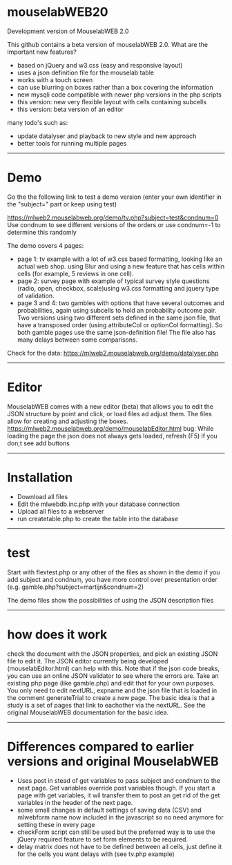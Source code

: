 # mouselabWEB20
Development version of MouselabWEB 2.0

This github contains a beta version of mouselabWEB 2.0. What are the important new features?
- based on jQuery and w3.css (easy and responsive layout)
- uses a json definition file for the mouselab table
- works with a touch screen 
- can use blurring on boxes rather than a box covering the information
- new mysqli code compatible with newer php versions in the php scripts
- this version: new very flexible layout with cells containing subcells
- this version: beta version of an editor 

many todo's such as:
- update datalyser and playback to new style and new approach
- better tools for running multiple pages

------------------
# Demo 
Go the the following link to test a demo version (enter your own identifier in the "subject=" part or keep using test)

https://mlweb2.mouselabweb.org/demo/tv.php?subject=test&condnum=0
Use condnum to see different versions of the orders or use condnum=-1 to determine this randomly

The demo covers 4 pages:
- page 1: tv example with a lot of w3.css based formatting, looking like an actual web shop. using Blur and using a new feature that has cells within cells (for example, 5 reviews in one cell).
- page 2: survey page with example of typical survey style questions  (radio, open, checkbox, scale)using w3.css formatting and jquery type of validation. 
- page 3 and 4: two gambles with options that have several outcomes and probabilities, again using subcells to hold an probability outcome pair. Two versions using two different sets defined in the same json file, that have a transposed order (using attributeCol or optionCol formatting). So both gamble pages use the same json-definition file! The file also has many delays between some comparisons.

Check for the data:
https://mlweb2.mouselabweb.org/demo/datalyser.php

------------------
# Editor

MouselabWEB comes with a new editor (beta) that allows you to edit the JSON structure by point and click, 
or load files ad adjust them. The files allow for creating and adjusting the boxes. 
https://mlweb2.mouselabweb.org/demo/mouselabEditor.html
bug: While loading the page the json does not always gets loaded, refresh (F5) if you don;t see add buttons

------------------
# Installation
- Download all files
- Edit the mlwebdb.inc.php with your database connection  
- Upload all files to a webserver
- run createtable.php to create the table into the database

-----------------
# test
Start with flextest.php or any other of the files as shown in the demo
if you add subject and condnum, you have more control over presentation order
(e.g. gamble.php?subject=martijn&condnum=2)

The demo files show the possibilities of using the JSON description files

------------------
# how does it work
check the document with the JSON properties, and pick an existing JSON file to edit it. The JSON editor currently being developed (mouselabEditor.html) can help with this. Note that if the json code breaks, you can use an online JSON validator to see where the errors are. 
Take an existing php page (like gamble.php) and edit that for your own purposes. You only need to edit nextURL, expname and the json file that is loaded in the comment generateTrial to create a new page. 
The basic idea is that a study is a set of pages that link to eachother via the nextURL. See the original MouselabWEB documentation for the basic idea.

------------------
# Differences compared to earlier versions and original MouselabWEB 
- Uses post in stead of get variables to pass subject and condnum to the next page. Get variables override post variables though. If you start a page with get variables, it wil transfer them to post an get rid of the get variables in the header of the next page.
- some small changes in default settings of saving data (CSV) and mlwebform name now included in the javascript so no need anymore for setting these in every page
- checkForm script can still be used but the preferred way is to use the jQuery required feature to set form elements to be required. 
- delay matrix does not have to be defined between all cells, just define it for the cells you want delays with (see tv.php example)

